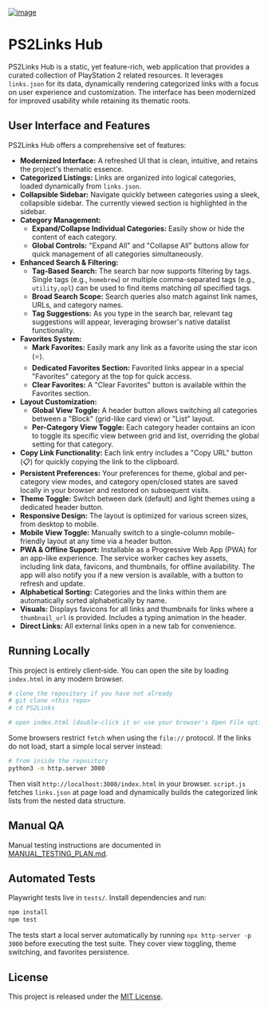 [![image](https://github.com/user-attachments/assets/1f7709bc-493c-4f5c-9793-6466f1108e07)](https://nathanneurotic.github.io/PS2Links)
# PS2Links Hub

PS2Links Hub is a static, yet feature-rich, web application that provides a curated collection of PlayStation 2 related resources. It leverages `links.json` for its data, dynamically rendering categorized links with a focus on user experience and customization. The interface has been modernized for improved usability while retaining its thematic roots.

## User Interface and Features

PS2Links Hub offers a comprehensive set of features:

- **Modernized Interface:** A refreshed UI that is clean, intuitive, and retains the project's thematic essence.
- **Categorized Listings:** Links are organized into logical categories, loaded dynamically from `links.json`.
- **Collapsible Sidebar:** Navigate quickly between categories using a sleek, collapsible sidebar. The currently viewed section is highlighted in the sidebar.
- **Category Management:**
    - **Expand/Collapse Individual Categories:** Easily show or hide the content of each category.
    - **Global Controls:** "Expand All" and "Collapse All" buttons allow for quick management of all categories simultaneously.
- **Enhanced Search & Filtering:**
    - **Tag-Based Search:** The search bar now supports filtering by tags. Single tags (e.g., `homebrew`) or multiple comma-separated tags (e.g., `utility,opl`) can be used to find items matching *all* specified tags.
    - **Broad Search Scope:** Search queries also match against link names, URLs, and category names.
    - **Tag Suggestions:** As you type in the search bar, relevant tag suggestions will appear, leveraging browser's native datalist functionality.
- **Favorites System:**
    - **Mark Favorites:** Easily mark any link as a favorite using the star icon (⭐).
    - **Dedicated Favorites Section:** Favorited links appear in a special "Favorites" category at the top for quick access.
    - **Clear Favorites:** A "Clear Favorites" button is available within the Favorites section.
- **Layout Customization:**
    - **Global View Toggle:** A header button allows switching all categories between a "Block" (grid-like card view) or "List" layout.
    - **Per-Category View Toggle:** Each category header contains an icon to toggle its specific view between grid and list, overriding the global setting for that category.
- **Copy Link Functionality:** Each link entry includes a "Copy URL" button (📋) for quickly copying the link to the clipboard.
- **Persistent Preferences:** Your preferences for theme, global and per-category view modes, and category open/closed states are saved locally in your browser and restored on subsequent visits.
- **Theme Toggle:** Switch between dark (default) and light themes using a dedicated header button.
- **Responsive Design:** The layout is optimized for various screen sizes, from desktop to mobile.
- **Mobile View Toggle:** Manually switch to a single-column mobile-friendly layout at any time via a header button.
- **PWA & Offline Support:** Installable as a Progressive Web App (PWA) for an app-like experience. The service worker caches key assets, including link data, favicons, and thumbnails, for offline availability. The app will also notify you if a new version is available, with a button to refresh and update.
- **Alphabetical Sorting:** Categories and the links within them are automatically sorted alphabetically by name.
- **Visuals:** Displays favicons for all links and thumbnails for links where a `thumbnail_url` is provided. Includes a typing animation in the header.
- **Direct Links:** All external links open in a new tab for convenience.

## Running Locally

This project is entirely client‑side. You can open the site by loading `index.html` in any modern browser.

```bash
# clone the repository if you have not already
# git clone <this repo>
# cd PS2Links

# open index.html (double‑click it or use your browser's Open File option)
```

Some browsers restrict `fetch` when using the `file://` protocol. If the links do not load, start a simple local server instead:

```bash
# from inside the repository
python3 -m http.server 3000
```

Then visit `http://localhost:3000/index.html` in your browser. `script.js` fetches `links.json` at page load and dynamically builds the categorized link lists from the nested data structure.

## Manual QA

Manual testing instructions are documented in [MANUAL_TESTING_PLAN.md](MANUAL_TESTING_PLAN.md).

## Automated Tests

Playwright tests live in `tests/`. Install dependencies and run:

```bash
npm install
npm test
```

The tests start a local server automatically by running `npx http-server -p 3000` before executing the test suite. They cover view toggling, theme switching, and favorites persistence.


## License

This project is released under the [MIT License](LICENSE).
